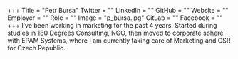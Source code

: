 +++
Title = "Petr Bursa"
Twitter = ""
LinkedIn = ""
GitHub = ""
Website = ""
Employer = ""
Role = ""
Image = "p_bursa.jpg"
GitLab = ""
Facebook = ""
+++
I’ve been working in marketing for the past 4 years. Started during studies in 180 Degrees Consulting, NGO, then moved to corporate sphere with EPAM Systems, where I am currently taking care of Marketing and CSR for Czech Republic.